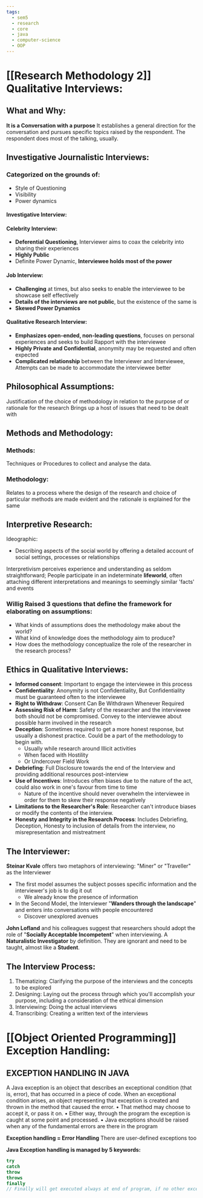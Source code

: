 ```yaml
---
tags:
  - sem5
  - research
  - core
  - java
  - computer-science
  - OOP
---
```

# [[Research Methodology 2]] Qualitative Interviews:
## What and Why:

**It is a Conversation with a purpose**
It establishes a general direction for the conversation and pursues specific topics raised by the respondent. The respondent does most of the talking, usually.

## Investigative Journalistic Interviews:
### Categorized on the grounds of:
- Style of Questioning
- Visibility
- Power dynamics

#### Investigative Interview:

#### Celebrity Interview:
- **Deferential Questioning**, Interviewer aims to coax the celebrity into sharing their experiences
- **Highly Public**
- Definite Power Dynamic, **Interviewee holds most of the power**
  
#### Job Interview:
- **Challenging** at times, but also seeks to enable the interviewee to be showcase self effectively
- **Details of the interviews are not public**, but the existence of the same is
- **Skewed Power Dynamics**

#### Qualitative Research Interview:
- **Emphasizes open-ended, non-leading questions**, focuses on personal experiences and seeks to build Rapport with the interviewee
- **Highly Private and Confidential**, anonymity may be requested and often expected
- **Complicated relationship** between the Interviewer and Interviewee, Attempts can be made to accommodate the interviewee better

## Philosophical Assumptions:
Justification of the choice of methodology in relation to the purpose of or rationale for the research
	Brings up a host of issues that need to be dealt with

## Methods and Methodology:

### Methods:
Techniques or Procedures to collect and analyse the data.
### Methodology:
Relates to a process where the design of the research and choice of particular methods are made evident and the rationale is explained for the same

## Interpretive Research:
Ideographic: 
- Describing aspects of the social world by offering a detailed account of social settings, processes or relationships

Interpretivism perceives experience and understanding as seldom straightforward; People participate in an indeterminate **lifeworld**, often attaching different interpretations and meanings to seemingly similar 'facts' and events

### Willig Raised 3 questions that define the framework for elaborating on assumptions:
- What kinds of assumptions does the methodology make about the world?
- What kind of knowledge does the methodology aim to produce?
- How does the methodology conceptualize the role of the researcher in the research process?

## Ethics in Qualitative Interviews:
- **Informed consent**: Important to engage the interviewee in this process
- **Confidentiality**: Anonymity is not Confidentiality, But Confidentiality must be guaranteed often to the interviewee
- **Right to Withdraw**: Consent Can Be Withdrawn Whenever Required
- **Assessing Risk of Harm**: Safety of the researcher and the interviewee both should not be compromised. Convey to the interviewee about possible harm involved in the research 
- **Deception**: Sometimes required to get a more honest response, but usually a dishonest practice. Could be a part of the methodology to begin with. 
	- Usually while research around Illicit activities
	- When faced with Hostility
	- Or Undercover Field Work
- **Debriefing**: Full Disclosure towards the end of the Interview and providing additional resources post-interview 
- **Use of Incentives**: Introduces often biases due to the nature of the act, could also work in one's favour from time to time
	- Nature of the incentive should never overwhelm the interviewee in order for them to skew their response negatively
- **Limitations to the Researcher's Role**: Researcher can't introduce biases or modify the contents of the interview.  
- **Honesty and Integrity in the Research Process**: Includes Debriefing, Deception, Honesty to inclusion of details from the interview, no misrepresentation and mistreatment 

## The Interviewer:

**Steinar Kvale** offers two metaphors of interviewing: "Miner" or "Traveller" as the Interviewer
- The first model assumes the subject posses specific information and the interviewer's job is to dig it out
	- We already know the presence of information
- In the Second Model, the Interviewer "**Wanders through the landscape**" and enters into conversations with people encountered
	- Discover unexplored avenues

**John Lofland** and his colleagues suggest that researchers should adopt the role of "**Socially Acceptable Incompetent**" when interviewing.
	A **Naturalistic Investigator** by definition. They are ignorant and need to be taught, almost like a **Student**.

## The Interview Process:
1. Thematizing: Clarifying the purpose of the interviews and the concepts to be explored
2. Designing: Laying out the process through which you'll accomplish your purpose, including a consideration of the ethical dimension
3. Interviewing: Doing the actual interviews
4. Transcribing: Creating a written text of the interviews
# [[Object Oriented Programming]] Exception Handling:

## EXCEPTION HANDLING IN JAVA

A Java exception is an object that describes an exceptional condition (that is, error), that has occurred in a piece of code.
When an exceptional condition arises, an object representing that exception is created and thrown in the method that caused the error.
	•	That method may choose to accept it, or pass it on.
	•	Either way, through the program the exception is caught at some point and processed.
	•	Java exceptions should be raised when any of the fundamental errors are there in the program
	
**Exception handling = Error Handling**
There are user-defined exceptions too

**Java Exception handling is managed by 5 keywords:**
```java
try
catch
throw
throws
finally 
// Finally will get executed always at end of program, if no other exceptions occur, then also it will execute

```

